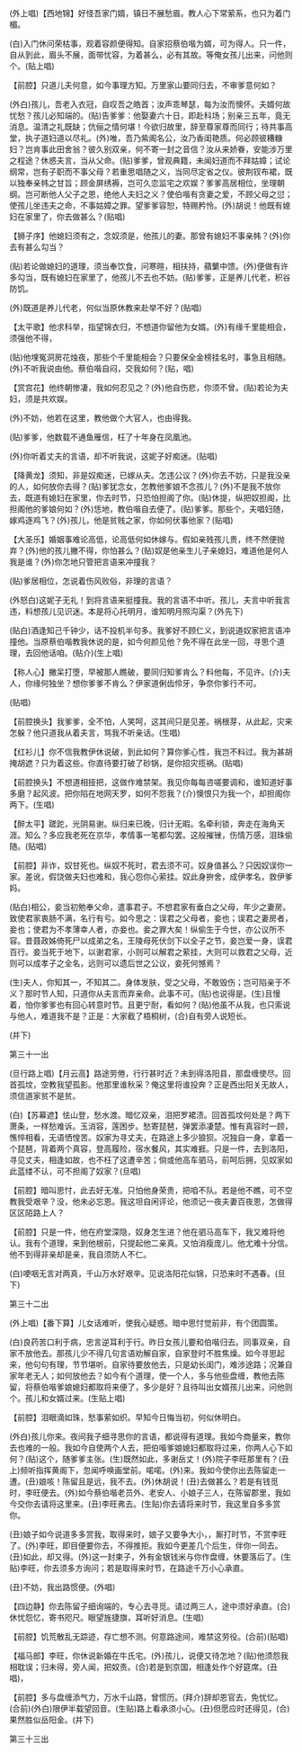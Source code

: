 <!-- { "loadSidebar": true } -->
(外上唱)【西地锦】好怪吾家门婿，镇日不展愁眉。教人心下常萦系，也只为着门楣。

(白)入门休问荣枯事，观着容颜便得知。自家招蔡伯喈为婿，可为得人。只一件，自从到此，眉头不展，面带忧容，为着甚么，必有其故。等俺女孩儿出来，问他则个。(贴上唱)

【前腔】只道儿夫何意，如今事理方知。万里家山要同归去，不审爹意何如？

(外白)孩儿，吾老入衣冠，自叹吾之皓首；汝声乖琴瑟，每为汝而懊怀。夫婿何故忧愁？孩儿必知端的。(贴)告爹爹：他娶妻六十日，即赴科场；别亲三五年，竟无消息。温清之礼既缺；伉俪之情何堪！今欲归故里，辞至尊家尊而同行；待共事高堂，执子道妇道以尽礼。(外)唯，吾乃紫阁名公，汝乃香闺艳质。何必顾彼糟糠妇？岂肯事此田舍翁？彼久别双亲，何不寄一封之音信？汝从来娇眷，安能涉万里之程途？休惑夫言，当从父命。(贴)爹爹，曾观典籍，未闻妇道而不拜姑嫜；试论纲常，岂有子职而不事父母？若重思唱随之义，当同尽定省之仪。彼荆钗布裙，既以独奉亲帏之甘旨；顾金屏绣褥，岂可久恋监宅之欢娱？爹爹高居相位，坐理朝纲。岂可断他人父子之恩，绝他人夫妇之义？使伯喈有贪妻之爱，不顾父母之愆；使孩儿坐违夫之命，不事姑嫜之罪。望爹爹容恕，特赐矜怜。(外)胡说！他既有媳妇在家里了，你去做甚么？(贴唱)

【狮子序】他媳妇须有之，念奴须是，他孩儿的妻。那曾有媳妇不事亲帏？(外)你去有甚么勾当？

(贴)若论做媳妇的道理，须当奉饮食，问寒暄，相扶持，蘋蘩中馈。(外)便做有许多勾当，既有媳妇在家里了，他孩儿不去也不妨。(贴)爹爹，正是养儿代老，积谷防饥。

(外)既道是养儿代老，何似当原休教来赴举不好？(贴唱)

【太平歌】他求科举，指望锦衣归，不想道你留他为女婿。(外)有缘千里能相会，须强他不得，

(贴)他埋冤洞房花烛夜，那些个千里能相会？只要保全金榜挂名时，事急且相随。(外)不听我说由他。蔡伯喈自闷，交我如何？(贴，唱)

【赏宫花】他终朝惨凄，我如何忍见之？(外)他自伤悲，你须不曾。(贴)若论为夫妇，须是共欢娱。

(外)不妨，他若在这里，教他做个大官人，也由得我。

(贴)爹爹，他数载不通鱼雁信，枉了十年身在凤凰池。

(外)你听着丈夫的言语，却不听我说，这妮子好痴迷。(贴唱)

【降黄龙】须知，非是奴痴迷，已嫁从夫。怎违公议？(外)你去不妨，只是我没亲的人，如何放你去得？(贴)爹犹念女，怎教他爹娘不念孩儿？(外)不是我不放你去，既道有媳妇在家里，你去时节，只恐怕担阁了你。(贴)休提，纵把奴担阁，比担阁他的爹娘何如？(外)恁地，教伯喈自去便了。(贴)爹爹。那些个，夫唱妇随，嫁鸡逐鸡飞？(外)孩儿，他是贫贱之家，你如何伏事他家？(贴唱)

【大圣乐】婚姻事难论高低，论高低何如休嫁与。假如亲贱孩儿贵，终不然便抛弃？(外)他的孩儿撇不得，你怕甚么？(贴)奴是他亲生儿子亲媳妇，难道他是何人我是谁？(外)你怎地只管把言语来冲撞我？

(贴)爹居相位，怎说着伤风败俗，非理的言语？

(外怒白)这妮子无礼！到将言语来挺撞我。我的言语不中听。孩儿，夫言中听我言违，料想孩儿见识迷。本是将心托明月，谁知明月照沟渠？(外先下)

(贴白)酒逢知己千钟少，话不投机半句多。我爹好不顾仁义，到说道奴家把言语冲撞他。当原蔡伯喈教我休说的是，如今何颜见他？免不得在此坐一回，寻思个道理，去回他话咱。(贴介)(生上唱)

【称人心】撇呆打堕，早被那人瞧破，要同归知爹肯么？料他每，不见许。(介)夫人，你缘何独坐？想你爹爹不肯么？伊家道俐齿伶牙，争奈你爹行不可。

(贴唱)

【前腔换头】我爹爹，全不怕，人笑呵，这其间只是见差。祸根芽，从此起，灾来怎躲？他只道我从着夫言，骂我不听亲话。(生唱)

【红衫儿】你不信我教伊休说破，到此如何？算你爹心性，我岂不料过。我为甚胡掩胡遮？只为着这些。你直待要打破了砂锅，是你招灾揽祸。(贴唱)

【前腔换头】不想道相挜把，这做作难禁架。我见你每每咨嗟要调和，谁知道好事多磨？起风波。把你陷在地网天罗，如何不怨我？(介)懊恨只为我一个，却担阁你两下。(生唱)

【醉太平】蹉跎，光阴易谢。纵归来已晚，归计无暇。名牵利锁，奔走在海角天涯。知么？多应我老死在京华，孝情事一笔都勾罢。这般摧锉，伤情万感，泪珠偷随。(贴唱)

【前腔】非诈，奴甘死也。纵奴不死时，君去须不可。奴身值甚么？只因奴误你一家。差讹，假饶做夫妇也难和，我心怨你心萦挂。奴此身拚舍，成伊孝名，救伊爹妈。

(贴白)相公，妾当初勉奉父命，遣事君子。不想君家有垂白之父母，年少之妻房。致使君家衷肠不满，名行有亏。如今思之：误君之父母者，妾也；误君之妻房者，妾也；使君为不孝薄幸人者，亦妾也。妾之罪大矣！纵偷生于今世，亦公议所不容。昔聂政姊倚死尸以成弟之名，王陵母死伏剑下以全子之节，妾岂爱一身，误君百行。妾当死于地下，以谢君家，小则可以解君之萦挂，大则可以救君之父母，近则可以成孝子之全名，远则可以遗后世之公议，妾死何憾焉？

(生)夫人，你知其一，不知其二。身体发肤，受之父母，不敢毁伤；岂可陷亲于不义？那时节人知，只道你从夫言而弃亲命。此事不可。(贴)也说得是。(生)且慢着，怕你爹爹也有回心转意时节。且更宁耐，看如何？(贴)他虽不从我，也只索说与他人，难道我不是？正是：大家截了梧桐树，(合)自有旁人说短长。

(并下)

第三十一出

(旦行路上唱)【月云高】路途劳倦，行行甚时近？未到得洛阳县，那盘缠使尽。回首孤坟，空教我望孤影。他那里谁秋采？俺这里将谁投奔？正是西出阳关无故人，须信道家贫不是贫。

(白)【苏幕遮】怯山登，愁水渡。暗忆双亲，泪把罗裙渍。回首孤坟何处是？两下萧条，一样愁难诉。玉消容，莲困步。愁寄琵琶，弹罢添凄楚。惟有真容时一顾，憔悴相看，无语恓惶苦。奴家为寻丈夫，在路途上多少狼狈。况独自一身，拿着一个琵琶，背着两个真容，登高履险，宿水餐风，其实难捱。只是一件，去到洛阳，寻见丈夫，相逢如故，也不枉了这遭辛苦；倘或他高车驷马，前呵后拥，见奴家如此蓝缕不认，可不担阁了奴家？(旦唱)

【前腔】暗叫思忖，此去好无准。只怕他身荣贵，把咱不队。若是他不瞧，可不空教我受艰辛？没，他未必忘恩。我这坦自闲评论，他须记一夜夫妻百夜恩，怎做得区区陌路上人？

【前腔】只是一件，他在府堂深隐，奴身怎生进？他在驷马高车下，我又难将他认。我有个道理，来到他根前，只提起他二亲真。又怕消瘦庞儿。他尤难十分信。他不到得非亲却是亲，我自须防人不仁。

(白)哽咽无言对两真，千山万水好艰辛。见说洛阳花似锦，只恐来时不遇春。(旦下)

第三十二出

(外上唱)【番下算】儿女话难听，使我心疑惑。暗中思忖觉前非，有个团圆策。

(白)良药苦口利于病，忠言逆耳利于行。昨日女孩儿要和伯喈归去。同事双亲，自家不放他去。那孩儿少不得几句言语劝解自家，自家登时不胜焦燥。如今寻思起来，他句句有理，节节堪听。自家待要放他去，只是幼长闺门，难涉途路；况兼自家年老无人；如何放他去？如今有个道理，使一个人，多与他些盘缠，教他去陈留，将蔡伯喈爹娘媳妇都取将来便了，多少是好？且待叫出女婿孩儿出来，问他则个。孩儿和女婿过来。(生贴上唱)

【前腔】泪眼滴如珠，愁事萦如织。早知今日悔当初，何似休明白。

(外白)孩儿你来。夜间我子细寻思你的言语，都说得有道理。我如今商量来，教你去也难的一般。我如今自使两个人去，把伯喈爹娘媳妇都取将过来，你两人心下如何？(贴)这个，随爹爹主张。(生)既然如此，多谢岳丈！(外)院子李旺那里有？(丑上)频听指挥黄阁下，忽闻呼唤画堂前。喏喏。(外)来。我如今使你出去陈留走一遭。(丑)娘咳！陈留且是远，我不去。(外)休胡说！(丑)去做甚么？若是有钱觅时，李旺便去。(外)如今蔡伯喈老员外、老安人、小娘子三人，在陈留郡里，我如今交你去请将这里来。(丑)李旺弗去。(生贴)你去请将来时节，我这里自多多赏你。

(丑)娘子如今说道多多赏我，取得来时，娘子又要争大小，，厮打时节，不赏李旺了。(外)李旺，即目便要你去，不得推拒。我如今更差几个后生，伴你一同去。(丑)如此，却又得。(外)这一封柬子，外有金银钱米与你作盘缠，休要落后了。(生贴)李旺，你去须多方询问；若是取得来时节，在路途千万小心承直。

(丑)不妨，我出路惯便。(外唱)

【四边静】你去陈留子细询端的，专心去寻觅。请过两三人，途中须好承直。(合)休忧怨忆，寄书咫尺。眼望旌捷旗，耳听好消息。(生唱)

【前腔】饥荒散乱无踪迹，存亡想不测。何意路途间，难禁这劳役。(合前)(贴唱)

【福马郎】李旺，你休说新婚在牛氏宅。(外)孩儿，说便又待怎地？(贴)他须怨我相耽误；归未得，旁人闻，把奴责。(合)若是到京国，相逢处作个好筵席。(丑唱)，

【前腔】多与盘缠添气力，万水千山路，曾惯历。(拜介)辞却恩官去，免忧忆。(合前)(外白)限伊半载望回音。(生贴)路上看承须小心。(丑)但愿应时还得见，(合)果然胜似岳阳金。(并下)

第三十三出

